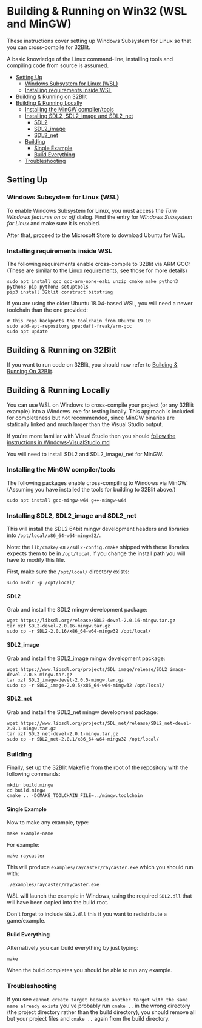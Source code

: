 # Building & Running on Win32 (WSL and MinGW) <!-- omit in toc -->

These instructions cover setting up Windows Subsystem for Linux so that you can cross-compile for 32Blit.

A basic knowledge of the Linux command-line, installing tools and compiling code from source is assumed.


- [Setting Up](#setting-up)
  - [Windows Subsystem for Linux (WSL)](#windows-subsystem-for-linux-wsl)
  - [Installing requirements inside WSL](#installing-requirements-inside-wsl)
- [Building & Running on 32Blit](#building--running-on-32blit)
- [Building & Running Locally](#building--running-locally)
  - [Installing the MinGW compiler/tools](#installing-the-mingw-compilertools)
  - [Installing SDL2, SDL2_image and SDL2_net](#installing-sdl2-sdl2_image-and-sdl2_net)
    - [SDL2](#sdl2)
    - [SDL2_image](#sdl2_image)
    - [SDL2_net](#sdl2_net)
  - [Building](#building)
    - [Single Example](#single-example)
    - [Build Everything](#build-everything)
  - [Troubleshooting](#troubleshooting)

## Setting Up

### Windows Subsystem for Linux (WSL)

To enable Windows Subsystem for Linux, you must access the _Turn Windows features on or off_ dialog. Find the entry for _Windows Subsystem for Linux_ and make sure it is enabled.

After that, proceed to the Microsoft Store to download Ubuntu for WSL.

### Installing requirements inside WSL

The following requirements enable cross-compile to 32Blit via ARM GCC:
(These are similar to the [Linux requirements](Linux.md#prerequisites), see those for more details)

```
sudo apt install gcc gcc-arm-none-eabi unzip cmake make python3 python3-pip python3-setuptools
pip3 install 32blit construct bitstring
```

If you are using the older Ubuntu 18.04-based WSL, you will need a newer toolchain than the one provided:
```shell
# This repo backports the toolchain from Ubuntu 19.10
sudo add-apt-repository ppa:daft-freak/arm-gcc
sudo apt update
```

## Building & Running on 32Blit

If you want to run code on 32Blit, you should now refer to [Building & Running On 32Blit](32blit.md).

## Building & Running Locally

You can use WSL on Windows to cross-compile your project (or any 32Blit example) into a Windows .exe for testing locally. This approach is included for completeness but not recommended, since MinGW binaries are statically linked and much larger than the Visual Studio output.

If you're more familiar with Visual Studio then you should [follow the instructions in Windows-VisualStudio.md](Windows-VisualStudio.md)

You will need to install SDL2 and SDL2_image/_net for MinGW.

### Installing the MinGW compiler/tools

The following packages enable cross-compiling to Windows via MinGW:
(Assuming you have installed the tools for building to 32Blit above.)

```shell
sudo apt install gcc-mingw-w64 g++-mingw-w64
```


### Installing SDL2, SDL2_image and SDL2_net

This will install the SDL2 64bit mingw development headers and libraries into `/opt/local/x86_64-w64-mingw32/`.

Note: the `lib/cmake/SDL2/sdl2-config.cmake` shipped with these libraries expects them to be in `/opt/local`, if you change the install path you will have to modify this file.

First, make sure the `/opt/local/` directory exists:

```shell
sudo mkdir -p /opt/local/
```

#### SDL2

Grab and install the SDL2 mingw development package:

```shell
wget https://libsdl.org/release/SDL2-devel-2.0.16-mingw.tar.gz
tar xzf SDL2-devel-2.0.16-mingw.tar.gz
sudo cp -r SDL2-2.0.16/x86_64-w64-mingw32 /opt/local/
```

#### SDL2_image

Grab and install the SDL2_image mingw development package:

```shell
wget https://www.libsdl.org/projects/SDL_image/release/SDL2_image-devel-2.0.5-mingw.tar.gz
tar xzf SDL2_image-devel-2.0.5-mingw.tar.gz
sudo cp -r SDL2_image-2.0.5/x86_64-w64-mingw32 /opt/local/
```

#### SDL2_net

Grab and install the SDL2_net mingw development package:

```shell
wget https://www.libsdl.org/projects/SDL_net/release/SDL2_net-devel-2.0.1-mingw.tar.gz
tar xzf SDL2_net-devel-2.0.1-mingw.tar.gz
sudo cp -r SDL2_net-2.0.1/x86_64-w64-mingw32 /opt/local/
```

### Building

Finally, set up the 32Blit Makefile from the root of the repository with the following commands:

```shell
mkdir build.mingw
cd build.mingw
cmake .. -DCMAKE_TOOLCHAIN_FILE=../mingw.toolchain
```

#### Single Example

Now to make any example, type:

```shell
make example-name
```

For example:

```shell
make raycaster
```

This will produce `examples/raycaster/raycaster.exe` which you should run with:

```shell
./examples/raycaster/raycaster.exe
```

WSL will launch the example in Windows, using the required `SDL2.dll` that will have been copied into the build root.

Don't forget to include `SDL2.dll` this if you want to redistribute a game/example.

#### Build Everything

Alternatively you can build everything by just typing:

```shell
make
```

When the build completes you should be able to run any example.

### Troubleshooting

If you see `cannot create target because another target with the same name already exists` you've probably run `cmake ..` in the wrong directory (the project directory rather than the build directory), you should remove all but your project files and `cmake ..` again from the build directory.
